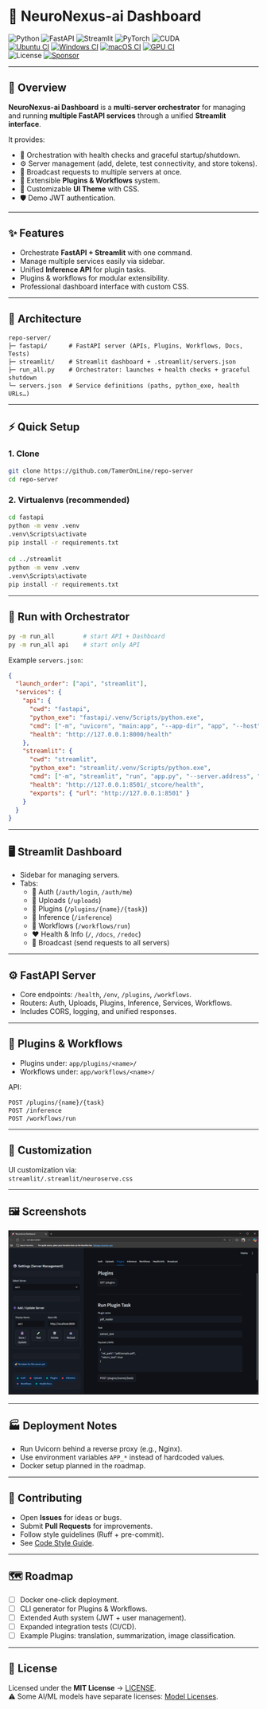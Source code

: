 # 🚀 NeuroNexus-ai Dashboard  

![Python](https://img.shields.io/badge/Python-3.12%2B-3776AB?logo=python&logoColor=white)
![FastAPI](https://img.shields.io/badge/FastAPI-0.116.x-009688?logo=fastapi&logoColor=white)
![Streamlit](https://img.shields.io/badge/Streamlit-1.x-FF4B4B?logo=streamlit&logoColor=white)
![PyTorch](https://img.shields.io/badge/PyTorch-2.6.x-EE4C2C?logo=pytorch&logoColor=white)
![CUDA](https://img.shields.io/badge/CUDA-Ready-76B900?logo=nvidia&logoColor=white)  
[![Ubuntu CI](https://github.com/TamerOnLine/repo-fastapi/actions/workflows/ci-ubuntu.yml/badge.svg)](https://github.com/TamerOnLine/repo-fastapi/actions/workflows/ci-ubuntu.yml)
[![Windows CI](https://github.com/TamerOnLine/repo-fastapi/actions/workflows/ci-windows.yml/badge.svg)](https://github.com/TamerOnLine/repo-fastapi/actions/workflows/ci-windows.yml)
[![macOS CI](https://github.com/TamerOnLine/repo-fastapi/actions/workflows/ci-macos.yml/badge.svg)](https://github.com/TamerOnLine/repo-fastapi/actions/workflows/ci-macos.yml)
[![GPU CI](https://github.com/TamerOnLine/repo-fastapi/actions/workflows/ci-gpu.yml/badge.svg)](https://github.com/TamerOnLine/repo-fastapi/actions/workflows/ci-gpu.yml)  
![License](https://img.shields.io/badge/License-MIT-green)
[![Sponsor](https://img.shields.io/badge/Sponsor-💖-pink)](https://paypal.me/tameronline)

---

## 📖 Overview
**NeuroNexus-ai Dashboard** is a **multi-server orchestrator** for managing and running **multiple FastAPI services** through a unified **Streamlit interface**.  

It provides:
- 🔄 Orchestration with health checks and graceful startup/shutdown.
- ⚙️ Server management (add, delete, test connectivity, and store tokens).
- 📢 Broadcast requests to multiple servers at once.
- 🔌 Extensible **Plugins & Workflows** system.
- 🎨 Customizable **UI Theme** with CSS.
- 🛡️ Demo JWT authentication.

---

## ✨ Features
- Orchestrate **FastAPI + Streamlit** with one command.
- Manage multiple services easily via sidebar.
- Unified **Inference API** for plugin tasks.
- Plugins & workflows for modular extensibility.
- Professional dashboard interface with custom CSS.

---

## 🧱 Architecture
```text
repo-server/
├─ fastapi/      # FastAPI server (APIs, Plugins, Workflows, Docs, Tests)
├─ streamlit/    # Streamlit dashboard + .streamlit/servers.json
├─ run_all.py    # Orchestrator: launches + health checks + graceful shutdown
└─ servers.json  # Service definitions (paths, python_exe, health URLs…)
```

---

## ⚡ Quick Setup

### 1. Clone
```bash
git clone https://github.com/TamerOnLine/repo-server
cd repo-server
```

### 2. Virtualenvs (recommended)
```bash
cd fastapi
python -m venv .venv
.venv\Scripts\activate
pip install -r requirements.txt

cd ../streamlit
python -m venv .venv
.venv\Scripts\activate
pip install -r requirements.txt
```

---

## 🚀 Run with Orchestrator

```bash
py -m run_all        # start API + Dashboard
py -m run_all api    # start only API
```

Example `servers.json`:
```json
{
  "launch_order": ["api", "streamlit"],
  "services": {
    "api": {
      "cwd": "fastapi",
      "python_exe": "fastapi/.venv/Scripts/python.exe",
      "cmd": ["-m", "uvicorn", "main:app", "--app-dir", "app", "--host", "127.0.0.1", "--port", "8000", "--reload"],
      "health": "http://127.0.0.1:8000/health"
    },
    "streamlit": {
      "cwd": "streamlit",
      "python_exe": "streamlit/.venv/Scripts/python.exe",
      "cmd": ["-m", "streamlit", "run", "app.py", "--server.address", "127.0.0.1", "--server.port", "8501"],
      "health": "http://127.0.0.1:8501/_stcore/health",
      "exports": { "url": "http://127.0.0.1:8501" }
    }
  }
}
```

---

## 🖥️ Streamlit Dashboard
- Sidebar for managing servers.  
- Tabs:
  - 🔑 Auth (`/auth/login`, `/auth/me`)
  - 📂 Uploads (`/uploads`)
  - 🔌 Plugins (`/plugins/{name}/{task}`)
  - 🧠 Inference (`/inference`)
  - 🔗 Workflows (`/workflows/run`)
  - ❤️ Health & Info (`/`, `/docs`, `/redoc`)
  - 📢 Broadcast (send requests to all servers)

---

## ⚙️ FastAPI Server
- Core endpoints: `/health`, `/env`, `/plugins`, `/workflows`.
- Routers: Auth, Uploads, Plugins, Inference, Services, Workflows.
- Includes CORS, logging, and unified responses.

---

## 🔌 Plugins & Workflows
- Plugins under: `app/plugins/<name>/`
- Workflows under: `app/workflows/<name>/`

API:
```http
POST /plugins/{name}/{task}
POST /inference
POST /workflows/run
```

---

## 🎨 Customization
UI customization via:  
`streamlit/.streamlit/neuroserve.css`

---

## 🖼️ Screenshots
<p align="center">
  <img src="docs/images/Screenshot.png" alt="Dashboard Plugins" width="800">
</p>

---

## 🏭 Deployment Notes
- Run Uvicorn behind a reverse proxy (e.g., Nginx).  
- Use environment variables `APP_*` instead of hardcoded values.  
- Docker setup planned in the roadmap.  

---

## 🤝 Contributing
- Open **Issues** for ideas or bugs.  
- Submit **Pull Requests** for improvements.  
- Follow style guidelines (Ruff + pre-commit).  
- See [Code Style Guide](fastapi/docs/CODE_STYLE_GUIDE.md).  

---

## 🗺️ Roadmap
- [ ] Docker one-click deployment.  
- [ ] CLI generator for Plugins & Workflows.  
- [ ] Extended Auth system (JWT + user management).  
- [ ] Expanded integration tests (CI/CD).  
- [ ] Example Plugins: translation, summarization, image classification.  

---

## 📜 License
Licensed under the **MIT License** → [LICENSE](./LICENSE).  
⚠️ Some AI/ML models have separate licenses: [Model Licenses](fastapi/docs/LICENSES.md).
